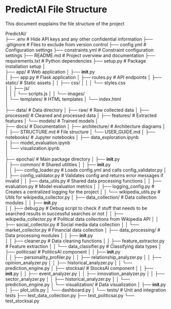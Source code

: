 # PredictAI File Structure
This document expplains the file structure of the project

PredictAI/      
├── .env                                # Hide API keys and any other confidential information
├── .gitignore                          # Files to exclude from version control
├── config.yml                          # Configuration settings
├── constraints.yml                          # Constraint configuration settings
├── README.md                           # Project overview and documentation
├── requirements.txt                    # Python dependencies
├── setup.py                            # Package installation setup
│       
├── app/                                # Web application
│   ├── __init__.py     
│   ├── app.py                          # Flask application
│   ├── routes.py                       # API endpoints
│   ├── static/                         # Static assets
│   │   ├── css/ 
│   │   │   └── styles.css       
│   │   ├── js/  
│   │   │   └── scripts.js
│   │   └── images/     
│   └── templates/                      # HTML templates
│       └── index.html      
│       
├── data/                               # Data directory
│   ├── raw/                            # Raw collected data
│   ├── processed/                      # Cleaned and processed data
│   ├── features/                       # Extracted features
│   └── models/                         # Trained models
│       
├── docs/                               # Documentation
│   ├── architecture/                   # Architecture diagrams
│   │   ├── STRUCTURE.md                # File structure
│   └── USER_GUIDE.md
│
├── notebooks/                          # Jupyter notebooks
│   ├── data_exploration.ipynb      
│   ├── model_evaluation.ipynb      
│   └── visualization.ipynb     
│       
├── epochai/                          # Main package directory
│   ├── __init__.py     
│   ├── common/                         # Shared utilities
│   │   ├── __init__.py     
│   │   ├── config_loader.py            # Loads config.yml and calls config_validator.py
│   │   ├── config_validator.py         # Validates config and returns error messages if invalid
│   │   ├── data_utils.py               # Shared data processing functions
│   │   ├── evaluation.py               # Model evaluation metrics
│   │   ├── logging_config.py           # Creates a centralized logging for the project
│   │   └── wikipedia_utils.py          # Utils for wikipedia_collector.py
│   ├── data_collection/                # Data collection modules
│   │   ├── __init__.py     
│   │   ├── debug.py                    # Debug script to check if stuff that needs to be searched results in successful searches or not
│   │   ├── wikipedia_collector.py      # Political data collections from Wikipedia API
│   │   ├── social_collector.py         # Social media data collection
│   │   └── market_collector.py         # Financial data collection
│   ├── data_processing/                # Data processing modules
│   │   ├── __init__.py     
│   │   ├── cleaner.py                  # Data cleaning functions
│   │   ├── feature_extractor.py        # Feature extraction 
│   │   └── data_classifier.py          # Classifying data types
│   ├── politicsai/                     # PoliticsAI component
│   │   ├── __init__.py     
│   │   ├── personality_profiler.py
│   │   ├── relationship_analyzer.py
│   │   ├── opinion_analyzer.py
│   │   ├── historical_analyzer.py
│   │   └── prediction_engine.py
│   ├── stocksai/                       # StocksAI component
│   │   ├── __init__.py
│   │   ├── event_analyzer.py
│   │   ├── innovation_analyzer.py
│   │   ├── sector_analyzer.py
│   │   ├── historical_analyzer.py
│   │   └── prediction_engine.py
│   └── visualization/                  # Data visualization
│       ├── __init__.py
│       ├── plot_utils.py
│       └── dashboard.py
│
└── tests/                              # Unit and integration tests
    ├── test_data_collection.py
    ├── test_politicsai.py
    └── test_stocksai.py